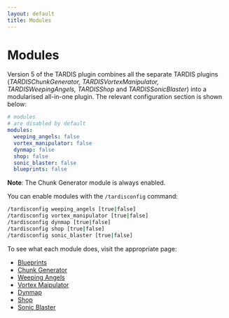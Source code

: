 ```yaml
---
layout: default
title: Modules
---
```


# Modules

Version 5 of the TARDIS plugin combines all the separate TARDIS plugins (_TARDISChunkGenerator, TARDISVortexManipulator,
TARDISWeepingAngels, TARDISShop_ and _TARDISSonicBlaster_) into a modularised all-in-one plugin. The relevant
configuration section is shown below:

```yaml title=/plugins/TARDIS/config.yml
# modules
# are disabled by default
modules:
  weeping_angels: false
  vortex_manipulator: false
  dynmap: false
  shop: false
  sonic_blaster: false
  blueprints: false
```

__Note__: The Chunk Generator module is always enabled.

You can enable modules with the `/tardisconfig` command:

```bash
/tardisconfig weeping_angels [true|false]
/tardisconfig vortex_manipulator [true|false]
/tardisconfig dynmap [true|false]
/tardisconfig shop [true|false]
/tardisconfig sonic_blaster [true|false]
```

To see what each module does, visit the appropriate page:

- [Blueprints](modules/blueprints)
- [Chunk Generator](generators)
- [Weeping Angels](weeping-angels)
- [Vortex Maipulator](/vortex-manipulator)
- [Dynmap](dynmap-tardis)
- [Shop](tardis-shop)
- [Sonic Blaster](sonic-blaster)

